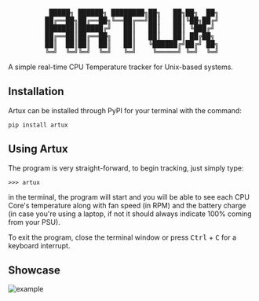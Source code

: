 <div align="center">

<pre>
 █████╗ ██████╗ ████████╗██╗   ██╗██╗  ██╗
██╔══██╗██╔══██╗╚══██╔══╝██║   ██║╚██╗██╔╝
███████║██████╔╝   ██║   ██║   ██║ ╚███╔╝ 
██╔══██║██╔══██╗   ██║   ██║   ██║ ██╔██╗ 
██║  ██║██║  ██║   ██║   ╚██████╔╝██╔╝ ██╗
╚═╝  ╚═╝╚═╝  ╚═╝   ╚═╝    ╚═════╝ ╚═╝  ╚═╝
</pre>
</div>

A simple real-time CPU Temperature tracker for Unix-based systems. 

## Installation

Artux can be installed through PyPI for your terminal with the command:

```
pip install artux
```
## Using Artux

The program is very straight-forward, to begin tracking, just simply type: 
```
>>> artux
```
in the terminal, the program will start and you will be able to see each CPU Core's temperature along with fan speed (in RPM) and the battery charge (in case you're using a laptop, if not it should always indicate 100% coming from your PSU).

To exit the program, close the terminal window or press <kbd>Ctrl</kbd> + <kbd>C</kbd> for a keyboard interrupt.

## Showcase
![example](https://media.giphy.com/media/v1.Y2lkPTc5MGI3NjExNnlpb3hpMmZzNDNmbG5xOG1reDMwNzMzdGQyeGxtMHk3a3MzNzlxZCZlcD12MV9pbnRlcm5hbF9naWZfYnlfaWQmY3Q9Zw/gfZ2s0pmLtnbdTcgKL/giphy.gif)

